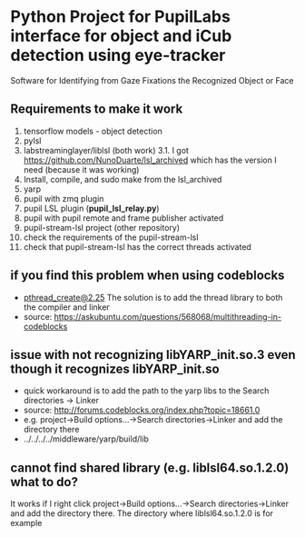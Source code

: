 # Python Project for PupilLabs interface for object and iCub detection using eye-tracker
Software for Identifying from Gaze Fixations the Recognized Object or Face

## Requirements to make it work
1. tensorflow models - object detection
2. pylsl
3. labstreaminglayer/liblsl (both work)
3.1. I got https://github.com/NunoDuarte/lsl_archived which has the version I need (because it was working)
4. Install, compile, and sudo make from the lsl_archived
5. yarp
6. pupil with zmq plugin
7. pupil LSL plugin (**pupil_lsl_relay.py**)
8. pupil with pupil remote and frame publisher activated
9. pupil-stream-lsl project (other repository)
10. check the requirements of the pupil-stream-lsl 
11. check that pupil-stream-lsl has the correct threads activated

## if you find this problem when using codeblocks 
- pthread_create@2.25 
The solution is to add the thread library to both the compiler and linker 
- source: https://askubuntu.com/questions/568068/multithreading-in-codeblocks

## issue with not recognizing libYARP_init.so.3 even though it recognizes libYARP_init.so
- quick workaround is to add the path to the yarp libs to the Search directories -> Linker 
- source: http://forums.codeblocks.org/index.php?topic=18661.0 
- e.g. project->Build options...->Search directories->Linker and add the directory there
- ../../../../middleware/yarp/build/lib

## cannot find shared library (e.g. liblsl64.so.1.2.0) what to do?
It works if I right click project->Build options...->Search directories->Linker and add the directory there.
The directory where liblsl64.so.1.2.0 is for example

